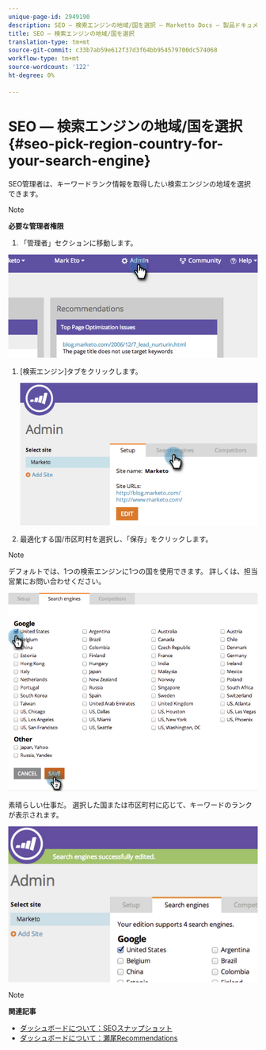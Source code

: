 ```yaml
---
unique-page-id: 2949190
description: SEO — 検索エンジンの地域/国を選択 — Marketto Docs — 製品ドキュメント
title: SEO — 検索エンジンの地域/国を選択
translation-type: tm+mt
source-git-commit: c33b7ab59e612f37d3f64bb954579700dc574068
workflow-type: tm+mt
source-wordcount: '122'
ht-degree: 0%

---
```



# SEO — 検索エンジンの地域/国を選択 {#seo-pick-region-country-for-your-search-engine}

SEO管理者は、キーワードランク情報を取得したい検索エンジンの地域を選択できます。

>[!NOTE]
>
>**必要な管理者権限**

1. 「管理者」セクションに移動します。

![](assets/image2014-9-17-21-3a6-3a43.png)

1. [検索エンジン]タブをクリックします。

   ![](assets/image2014-9-17-21-3a7-3a25.png)

1. 最適化する国/市区町村を選択し、「保存」をクリックします。

>[!NOTE]
>
>デフォルトでは、1つの検索エンジンに1つの国を使用できます。 詳しくは、担当営業にお問い合わせください。

![](assets/image2014-9-17-21-3a8-3a8.png)

素晴らしい仕事だ。 選択した国または市区町村に応じて、キーワードのランクが表示されます。

![](assets/image2014-9-17-21-3a8-3a15.png)

>[!NOTE]
>
>**関連記事**
>
>* [ダッシュボードについて：SEOスナップショット](understanding-the-seo-dashboard-seo-snapshot.md)
>* [ダッシュボードについて：瀬尾Recommendations](understanding-the-seo-dashboard-seo-recommendations.md)

>



